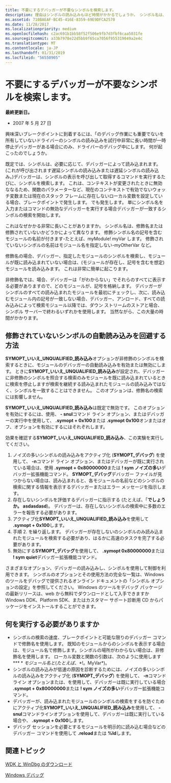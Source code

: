 ```yaml
---
title: 不要にするデバッガーが不要なシンボルを検索します。
description: 理由はシンボルの読み込みもほど時間がかかるでしょうか。 シンボル名は、修飾名または修飾されていないかどうかによって異なります。
ms.assetid: 710BAEAF-BC45-416E-8359-69E9DFCA2570
ms.date: 11/28/2017
ms.localizationpriority: medium
ms.openlocfilehash: c2ac691b1bb58f52f506e9fb7d3fbf6caa5031fe
ms.sourcegitcommit: a33b7978e22d5bb9f65ca7056f955319049a2e4c
ms.translationtype: MT
ms.contentlocale: ja-JP
ms.lasthandoff: 01/31/2019
ms.locfileid: "56550905"
---
```

# <a name="avoiding-debugger-searches-for-un-needed-symbols"></a>不要にするデバッガーが不要なシンボルを検索します。


**最終更新日。**

-   2007 年 5 月 27 日

興味深いブレークポイントに到着するには、「のデバッグ作業にも重要でないを所有していないドライバーのシンボルの読み込みを試行中非常に長い時間が一時停止デバッガーがある場合にのみ、ドライバーのデバッグ中にします。 何が起こったのでしょうか。

既定では、シンボルは、必要に応じて、デバッガーによって読み込まれます。 (これが呼び出されます遅延シンボルの読み込みまたは遅延シンボルの読み込み。)デバッガーは、シンボルの表示を呼び出して取得するコマンドを実行するたびに、シンボルを検索します。 これは、コンテキストが変更されたときに無効ななるため、関数のパラメーターなど、現在のコンテキストで有効でないウォッチ変数または現在のスタック フレームに存在しないローカル変数を設定している場合、ブレークポイントで発生します。 でも発生します。 単にシンボル名を入力またはコマンドの無効なデバッガーを実行する場合デバッガーが一致するシンボルの検索を開始します。

これはなぜかかる非常に長いことがありますか。 シンボル名は、修飾名または修飾されていないかどうかによって異なります。 修飾シンボル名の記号を含むモジュールの名前が付きます-たとえば、myModule! myVar します。 修飾されていないシンボルの名前はモジュール名を指定しない-myOtherVar など。

修飾名の場合、デバッガー、指定したモジュールのシンボルを検索し、モジュールが既に読み込まれていない場合は、(モジュールが存在し、記号を含むを想定) モジュールを読み込みます。 これは非常に簡単に起こります。

非修飾名では、場合、デバッガーは「がわからない」でそれらのすべてに表示する必要がありますので、どのモジュールが、記号を格納します。 デバッガーがシンボルのすべての読み込まれたモジュールを最初にチェックし、次に、読み込むモジュール内の記号が一致しない場合、デバッガー、アンロード、すべての読み込みによって検索モジュール以降では、ダウン ストリームのストアと場合、シンボル サーバーで終わるいずれかを使用します。 当然ながら、この大量の時間がかかります。

## <a name="span-idhowtopreventautomaticloadingforunqualifiedsymbolsspanspan-idhowtopreventautomaticloadingforunqualifiedsymbolsspanspan-idhowtopreventautomaticloadingforunqualifiedsymbolsspanhow-to-prevent-automatic-loading-for-unqualified-symbols"></a><span id="How_to_prevent_automatic_loading_for_unqualified_symbols_"></span><span id="how_to_prevent_automatic_loading_for_unqualified_symbols_"></span><span id="HOW_TO_PREVENT_AUTOMATIC_LOADING_FOR_UNQUALIFIED_SYMBOLS_"></span>修飾されていないシンボルの自動読み込みを回避する方法


**SYMOPT\_いいえ\_UNQUALIFIED\_読み込み**オプションが非修飾のシンボルを検索するときに、モジュールのデバッガーの自動読み込みを有効または無効にします。 ときに**SYMOPT\_いいえ\_UNQUALIFIED\_読み込み**が設定され、デバッガーに非修飾のシンボルを照合する検索のみモジュールを既に読み込まれているときに検索を停止しますが検索を継続する読み込まれたモジュールの読み込みではなく、シンボルを一致することはできません。 このオプションは、修飾名の検索には影響しません。

**SYMOPT\_いいえ\_UNQUALIFIED\_読み込み**は既定で無効です。 このオプションを有効にするには、使用、 **- snul**コマンド ライン オプション、またはデバッガーの実行中を使用して、 **.symopt + 0x100**または **.symopt 0x100**オンまたはオフ、オプションを有効にするにはそれぞれします。

効果を確認する**SYMOPT\_いいえ\_UNQUALIFIED\_読み込み**、この実験を実行してください。

1.  ノイズの多いシンボルの読み込みをアクティブ化 (**SYMOPT\_デバッグ**) を使用して、 **-n**コマンド ライン オプション、またはデバッガーが既に実行されている場合は、使用 **.symopt + 0x80000000**または **! sym ノイズの多い**デバッガー拡張機能コマンド。 **SYMOPT\_デバッグ**デバッガー ファイルが見つからない場合は、読み込まれると、各モジュールの名前などのシンボルの検索に関する情報を表示するデバッガーまたはエラー メッセージを指示します。
2.  存在しないシンボルを評価するデバッガーに指示する (たとえば、「**でしょうか。 asdasdasd**)。 デバッガーは、存在しないシンボルの検索中に多数のエラーを報告する必要があります。
3.  アクティブ化**SYMOPT\_いいえ\_UNQUALIFIED\_読み込み**を使用して **.symopt + 0x100**します。
4.  手順 2. を繰り返します。 デバッガーが存在しないのシンボルのみ読み込まれたモジュールを検索する必要があり、はるかに高速のタスクを完了する必要があります。
5.  無効にする**SYMOPT\_デバッグ**を使用して、 **.symopt 0x80000000**または **! sym quiet**デバッガー拡張機能コマンド。

さまざまなオプション、デバッガーの読み込みし、シンボルを使用して制御を利用できます。 シンボルのオプションとその使用方法の完全な一覧は、Windows のツールをデバッグで提供されるオンライン ドキュメントの「シンボル オプションの設定」を参照してください。 Windows のツールをデバッグ パッケージの最新リリースは、web から無料でダウンロードとして入手できますか Windows DDK、Platform SDK、またはカスタマー サポート診断用 CD からパッケージをインストールすることができます。

## <a name="span-idwhatshouldyoudospanspan-idwhatshouldyoudospanspan-idwhatshouldyoudospanwhat-should-you-do"></a><span id="What_should_you_do__"></span><span id="what_should_you_do__"></span><span id="WHAT_SHOULD_YOU_DO__"></span>何を実行する必要がありますか


-   シンボルの検索の速度、ブレークポイントと可能な限りのデバッガー コマンドで修飾名を使用します。 既知のモジュールからのシンボルを表示する場合は、モジュール名で修飾します。シンボルの場所がわからない場合は、非修飾名を使用します。 ローカル変数と関数の引数は、次のように使用します**$** モジュール名と (たとえば、 *$!。MyVar*)。
-   シンボルの読み込みが低速の原因を診断するためには、ノイズの多いシンボルの読み込みをアクティブ化 (**SYMOPT\_デバッグ**) を使用して、 **-n**コマンド ライン オプションまたは、を使用して、デバッガーは既に実行している場合 **.symopt + 0x80000000**または **! sym ノイズの多い**デバッガー拡張機能コマンド。
-   デバッガーが、読み込まれたモジュールのシンボルの検索をするを防ぐためにアクティブ化**SYMOPT\_いいえ\_UNQUALIFIED\_読み込み**を使用して、 **- snul**コマンドラインオプションを使用して、デバッガーは既に実行している場合や、 **.symopt + 0x100**します。
-   デバッグ セッションを必要とするモジュールを明示的に読み込む場合などのデバッガー コマンドを使用して **.reload**または **%ld**します。

## <a name="span-idrelatedtopicsspanrelated-topics"></a><span id="related_topics"></span>関連トピック


[WDK と WinDbg のダウンロード](https://go.microsoft.com/fwlink/p/?LinkId=733614)

[Windows デバッグ](https://msdn.microsoft.com/library/windows/hardware/ff551063.aspx)

 

 






